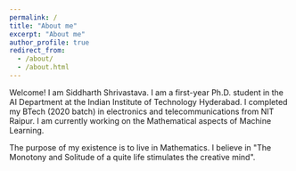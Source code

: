 ```yaml
---
permalink: /
title: "About me"
excerpt: "About me"
author_profile: true
redirect_from: 
  - /about/
  - /about.html
---
```


Welcome! I am Siddharth Shrivastava. I am a first-year Ph.D. student in the AI Department at the Indian Institute of Technology Hyderabad. I completed my BTech (2020 batch) in electronics and telecommunications from NIT Raipur. I am currently working on the Mathematical aspects of Machine Learning.  

The purpose of my existence is to live in Mathematics. I believe in "The Monotony and Solitude of a quite life stimulates the creative mind".
